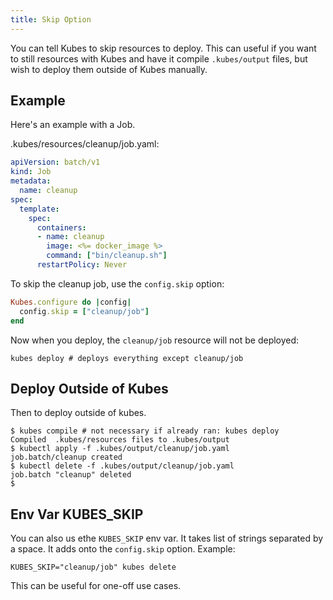 ```yaml
---
title: Skip Option
---
```


You can tell Kubes to skip resources to deploy. This can useful if you want to still resources with Kubes and have it compile `.kubes/output` files, but wish to deploy them outside of Kubes manually.

## Example

Here's an example with a Job.

.kubes/resources/cleanup/job.yaml:

```yaml
apiVersion: batch/v1
kind: Job
metadata:
  name: cleanup
spec:
  template:
    spec:
      containers:
      - name: cleanup
        image: <%= docker_image %>
        command: ["bin/cleanup.sh"]
      restartPolicy: Never
```

To skip the cleanup job, use the `config.skip` option:

```ruby
Kubes.configure do |config|
  config.skip = ["cleanup/job"]
end
```

Now when you deploy, the `cleanup/job` resource will not be deployed:

    kubes deploy # deploys everything except cleanup/job

## Deploy Outside of Kubes

Then to deploy outside of kubes.

    $ kubes compile # not necessary if already ran: kubes deploy
    Compiled  .kubes/resources files to .kubes/output
    $ kubectl apply -f .kubes/output/cleanup/job.yaml
    job.batch/cleanup created
    $ kubectl delete -f .kubes/output/cleanup/job.yaml
    job.batch "cleanup" deleted
    $

## Env Var KUBES_SKIP

You can also us ethe `KUBES_SKIP` env var. It takes list of strings separated by a space. It adds onto the `config.skip` option. Example:

    KUBES_SKIP="cleanup/job" kubes delete

This can be useful for one-off use cases.
